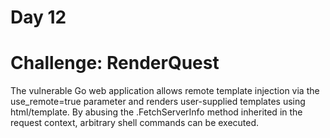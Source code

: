 # Day 12
# Challenge: RenderQuest
The vulnerable Go web application allows remote template injection via the use_remote=true parameter and renders user-supplied templates using html/template.
By abusing the .FetchServerInfo method inherited in the request context, arbitrary shell commands can be executed.
